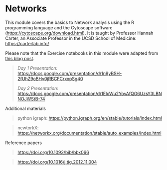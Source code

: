 # Networks
This module covers the basics to Network analysis using the R programming language and the Cytoscape software (https://cytoscape.org/download.html). It is taught by Professor Hannah Carter, an Associate Professor in the UCSD School of Medicine: https://carterlab.info/

Please note that the Exercise notebooks in this module were adapted from [this blog post](https://assemblingnetwork.wordpress.com/2013/06/10/network-basics-with-r-and-igraph-part-ii-of-iii/).

> *Day 1 Presentation:* https://docs.google.com/presentation/d/1n9yBSH-2fUhZ9oBHv0jRBCFCrxxpSg40
> 
> *Day 2 Presentation:* https://docs.google.com/presentation/d/1EloWu2YovAfQG6UzsY3LBNNOJWStB-74

Additional materials
> python igraph: https://python.igraph.org/en/stable/tutorials/index.html

> newtorkX: https://networkx.org/documentation/stable/auto_examples/index.html

Reference papers
> https://doi.org/10.1093/bib/bbx066

> https://doi.org/10.1016/j.tig.2012.11.004
